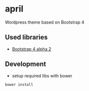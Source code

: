 # april
Wordpress theme based on Bootstrap 4

## Used libraries

* [Bootstrap 4 alpha 2](https://github.com/twbs/bootstrap "Bootstrap 4.0 alpha 2")

## Development

* setup required libs with bower
```
bower install
```
